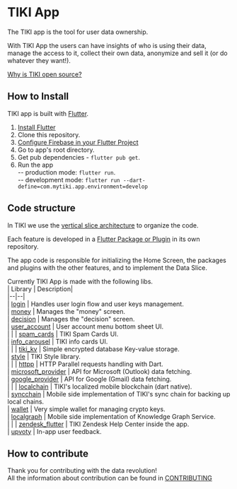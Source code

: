
# TIKI App
The TIKI app is the tool for user data ownership.

With TIKI App the users can have insights of who is using their data, manage the access to it, collect their own data, anonymize and sell it (or do whatever they want!).

[Why is TIKI open source?](https://blog.mytiki.com/p/real-transparency-is-powerfu)

## How to Install

TIKI app is built with [Flutter](https://flutter.dev).

1. [Install Flutter](https://docs.flutter.dev/get-started/install)
2. Clone this repository.
3. [Configure Firebase in your Flutter Project](https://firebase.google.com/docs/flutter/setup?platform=ios)
4. Go to app's root directory.
5. Get pub dependencies - `flutter pub get`.
6. Run the app  
   -- production mode: `flutter run`.  
   -- development mode: `flutter run --dart-define=com.mytiki.app.environment=develop`

## Code structure

In TIKI we use the [vertical slice architecture](https://jimmybogard.com/vertical-slice-architecture/) to organize the code.

Each feature is developed in a [Flutter Package or Plugin](https://docs.flutter.dev/development/packages-and-plugins/using-packages) in its own repository.

The app code is responsible for initializing the Home Screen, the packages and plugins with the other features, and to implement the Data Slice.


Currently TIKI App is made with the following libs.  
| Library | Description|  
|--|--|  
| [login](https://github.com/tiki/login) | Handles user login flow and user keys management.  
| [money](https://github.com/tiki/money) | Manages the "money" screen.  
| [decision](https://github.com/tiki/decision) | Manages the "decision" screen.  
| [user_account](https://github.com/tiki/user_account) | User account menu bottom sheet UI.  
|  |
| [spam_cards](https://github.com/tiki/spam_cards) | TIKI Spam Cards UI.  
| [info_carousel](https://github.com/tiki/info_carousel) | TIKI info cards UI.  
|  |
| [tiki_kv](https://github.com/tiki/tiki_kv) | Simple encrypted database Key-value storage.  
| [style](https://github.com/tiki/style) | TIKI Style library.  
|  |
| [httpp](https://github.com/tiki/httpp) | HTTP Parallel requests handling with Dart.  
| [microsoft_provider](https://github.com/tiki/microsoft_provider) | API for Microsoft (Outlook) data fetching.  
| [google_provider](https://github.com/tiki/google_provider) | API for Google (Gmail)  data fetching.  
|  |
| [localchain](https://github.com/tiki/localchain) | TIKI's localized mobile blockchain (dart native).  
| [syncchain](https://github.com/tiki/syncchain) | Mobile side implementation of TIKI's sync chain for backing up local chains.  
| [wallet](https://github.com/tiki/wallet) | Very simple wallet for managing crypto keys.  
| [localgraph](https://github.com/tiki/localgraph) | Mobile side implementation of Knowledge Graph Service.  
|   |
| [zendesk_flutter](https://github.com/tiki/zendesk_flutter) | TIKI Zendesk Help Center inside the app.  
| [upvoty](https://github.com/tiki/upvoty) | In-app user feedback.

## How to contribute
Thank you for contributing with the data revolution!  
All the information about contribution can be found in [CONTRIBUTING](https://github.com/tiki/app/CONTRIBUTING.md)
